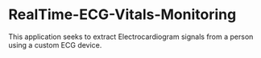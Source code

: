 # RealTime-ECG-Vitals-Monitoring
This application seeks to extract Electrocardiogram signals from a person using a custom ECG device.
